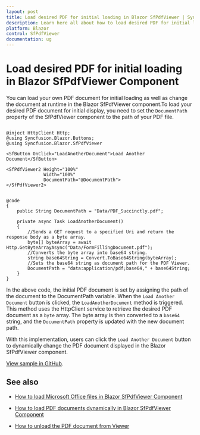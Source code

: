 ```yaml
---
layout: post
title: Load desired PDF for initial loading in Blazor SfPdfViewer | Syncfusion
description: Learn here all about how to load desired PDF for initial loading in Syncfusion Blazor SfPdfViewer component and more.
platform: Blazor
control: SfPdfViewer
documentation: ug
---
```


# Load desired PDF for initial loading in Blazor SfPdfViewer Component

You can load your own PDF document for initial loading as well as change the document at runtime in the Blazor SfPdfViewer component.To load your desired PDF document for initial display, you need to set the `DocumentPath` property of the SfPdfViewer component to the path of your PDF file. 

```cshtml

@inject HttpClient Http;
@using Syncfusion.Blazor.Buttons;
@using Syncfusion.Blazor.SfPdfViewer

<SfButton OnClick="LoadAnotherDocument">Load Another Document</SfButton>

<SfPdfViewer2 Height="100%"
              Width="100%"
              DocumentPath="@DocumentPath">
</SfPdfViewer2>


@code
{
    public String DocumentPath = "Data/PDF_Succinctly.pdf";

    private async Task LoadAnotherDocument()
    {
        //Sends a GET request to a specified Uri and return the response body as a byte array.
        byte[] byteArray = await Http.GetByteArrayAsync("Data/FormFillingDocument.pdf");
        //Converts the byte array into base64 string.
        string base64String = Convert.ToBase64String(byteArray);
        //Sets the base64 string as document path for the PDF Viewer.
        DocumentPath = "data:application/pdf;base64," + base64String;
    }
}

```

In the above code, the initial PDF document is set by assigning the path of the document to the DocumentPath variable. When the `Load Another Document` button is clicked, the `LoadAnotherDocument` method is triggered. This method uses the HttpClient service to retrieve the desired PDF document as a `byte` array. The byte array is then converted to a `base64` string, and the `DocumentPath` property is updated with the new document path.

With this implementation, users can click the `Load Another Document` button to dynamically change the PDF document displayed in the Blazor SfPdfViewer component.

[View sample in GitHub](https://github.com/SyncfusionExamples/blazor-pdf-viewer-examples/tree/master/Common/Load%20Desire%20PDF%20in%20Blazor%20-%20SfPdfViewer).

## See also

* [How to load Microsoft Office files in Blazor SfPdfViewer Component](./load-office-files)

* [How to load PDF documents dynamically in Blazor SfPdfViewer Component](./load-pdf-document-dynamically)

* [How to unload the PDF document from Viewer](./unload-the-pdf-document-from-viewer)